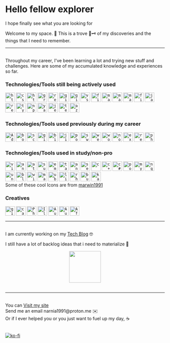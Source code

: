 # Hello fellow explorer

I hope finally see what you are looking for

Welcome to my space. 🏡
This is a trove 🧰🗝️ of my discoveries and the things that I need to remember. 

<hr />
<br />
Throughout my career, I've been learning a lot and trying new stuff and challenges. Here are some of my accumulated knowledge and experiences so far. 

### Technologies/Tools still being actively used
<code><a href="https://developer.mozilla.org/en-US/docs/Glossary/HTML5" rel="noopener noreferrer" target="_blank" title="HTML/HTML5"><img height="30" src="https://user-images.githubusercontent.com/25181517/192158954-f88b5814-d510-4564-b285-dff7d6400dad.png" alt="html5"/></a></code>
<code><a href="https://www.w3schools.com/css/" rel="noopener noreferrer" target="_blank" title="CSS"><img height="30" src="https://user-images.githubusercontent.com/25181517/183898674-75a4a1b1-f960-4ea9-abcb-637170a00a75.png" alt="css"/></a></code>
<code><a href="https://developer.mozilla.org/en-US/docs/Web/HTTP" rel="noopener noreferrer" target="_blank" title="HTTP/HTTPS"><img height="30" src="https://user-images.githubusercontent.com/25181517/192107854-765620d7-f909-4953-a6da-36e1ef69eea6.png" alt="http"/></a></code>
<code><a href="https://graphql.org/" rel="noopener noreferrer" target="_blank" title="GraphQL"><img height="30" src="https://user-images.githubusercontent.com/25181517/192107856-aa92c8b1-b615-47c3-9141-ed0d29a90239.png" alt="graphql"/></a></code>
<code><a href="https://restfulapi.net/" rel="noopener noreferrer" target="_blank" title="REST API"><img height="30" src="https://user-images.githubusercontent.com/25181517/192107858-fe19f043-c502-4009-8c47-476fc89718ad.png" alt="rest"/></a></code>
<code><a href="https://git-scm.com/" rel="noopener noreferrer" target="_blank" title="Git"><img height="30" src="https://user-images.githubusercontent.com/25181517/192108372-f71d70ac-7ae6-4c0d-8395-51d8870c2ef0.png" alt="git"/></a></code>
<code><a href="https://github.com/" rel="noopener noreferrer" target="_blank" title="Github"><img height="30" src="https://user-images.githubusercontent.com/25181517/192108374-8da61ba1-99ec-41d7-80b8-fb2f7c0a4948.png" alt="github"/></a></code>
<code><a href="https://code.visualstudio.com/" rel="noopener noreferrer" target="_blank" title="VSCode"><img height="30" src="https://user-images.githubusercontent.com/25181517/192108891-d86b6220-e232-423a-bf5f-90903e6887c3.png" alt="vscode"/></a></code>
<code><a href="https://www.figma.com/" rel="noopener noreferrer" target="_blank" title="Figma"><img height="30" src="https://user-images.githubusercontent.com/25181517/189715289-df3ee512-6eca-463f-a0f4-c10d94a06b2f.png" alt="figma"></a></code>
<code><a href="https://m3.material.io/" rel="noopener noreferrer" target="_blank" title="Material Design"><img height="30" src="https://user-images.githubusercontent.com/25181517/189716058-71f74b6f-5936-40b5-92e3-00381e35ccb9.png" alt="material design"/></a></code>
<code><a href="https://mui.com/" rel="noopener noreferrer" target="_blank" title="Material UI"><img height="30" src="https://user-images.githubusercontent.com/25181517/189716630-fe6c084c-6c66-43af-aa49-64c8aea4a5c2.png" alt="material ui"/></a></code>
<code><a href="https://materializecss.com/" rel="noopener noreferrer" target="_blank" title="Materialize CSS"><img height="30" src="https://materializecss.com/res/materialize.svg" alt="materializecss"/></a></code>
<code><a href="https://firebase.google.com/" rel="noopener noreferrer" target="_blank" title="Firebase"><img height="30" src="https://user-images.githubusercontent.com/25181517/189716855-2c69ca7a-5149-4647-936d-780610911353.png" alt="firebase"/></a></code>
<code><a href="https://www.javascript.com/" rel="noopener noreferrer" target="_blank" title="Javascript"><img height="30" src="https://user-images.githubusercontent.com/25181517/117447155-6a868a00-af3d-11eb-9cfe-245df15c9f3f.png" alt="javascript"/></a></code>
<code><a href="https://react.dev/" rel="noopener noreferrer" target="_blank" title="ReactJS"><img height="30" src="https://user-images.githubusercontent.com/25181517/183897015-94a058a6-b86e-4e42-a37f-bf92061753e5.png" alt="react"/></a></code>
<code><a href="https://www.typescriptlang.org/" rel="noopener noreferrer" target="_blank" title="Typescript"><img height="30" src="https://user-images.githubusercontent.com/25181517/183890598-19a0ac2d-e88a-4005-a8df-1ee36782fde1.png" alt="typescript"/></a></code>
<code><a href="https://www.npmjs.com/" rel="noopener noreferrer" target="_blank" title=""><img height="30" src="https://user-images.githubusercontent.com/25181517/121401671-49102800-c959-11eb-9f6f-74d49a5e1774.png" alt="npm"/></a></code>
<code><a href="https://yarnpkg.com/" rel="noopener noreferrer" target="_blank" title=""><img height="30" src="https://user-images.githubusercontent.com/25181517/183049794-a3dfaddd-22ee-4ffe-b0b4-549ccd4879f9.png" alt="yarn"/></a></code>
<code><a href="https://jestjs.io/" rel="noopener noreferrer" target="_blank" title="Jest"><img height="30" src="https://user-images.githubusercontent.com/25181517/187955005-f4ca6f1a-e727-497b-b81b-93fb9726268e.png" alt="jest"/></a></code>
<code><a href="https://testing-library.com" rel="noopener noreferrer" target="_blank" title="Testing Library"><img height="30" src="https://testing-library.com/img/octopus-64x64.png" alt="testing library"/></a></code>
<code><a href="https://azure.microsoft.com/en-us" rel="noopener noreferrer" target="_blank" title="Azure"><img height="30" src="https://swimburger.net/media/fbqnp2ie/azure.svg" alt="azure"/></a></code>

### Technologies/Tools used previously during my career
<code><a href="https://helpx.adobe.com/support/xd.html" rel="noopener noreferrer" target="_blank" title="Adobe XD"><img height="30" src="https://helpx.adobe.com/content/dam/help/mnemonics/xd_app_RGB_2017.svg" alt="Adobe Xd"/></a></code>
<code><a href="https://getbootstrap.com/" rel="noopener noreferrer" target="_blank" title="Bootstrap"><img height="30" src="https://user-images.githubusercontent.com/25181517/183898054-b3d693d4-dafb-4808-a509-bab54cf5de34.png" alt="bootstrap"/></a></code>
<code><a href="https://sass-lang.com/" rel="noopener noreferrer" target="_blank" title="SCSS"><img height="30" src="https://user-images.githubusercontent.com/25181517/192158956-48192682-23d5-4bfc-9dfb-6511ade346bc.png" alt="scss"/></a></code>
<code><a href="https://about.gitlab.com/" rel="noopener noreferrer" target="_blank" title="GitLab"><img height="30" src="https://user-images.githubusercontent.com/25181517/192108376-c675d39b-90f6-4073-bde6-5a9291644657.png" alt="gitlab"/></a></code>
<code><a href="https://bitbucket.org/product" rel="noopener noreferrer" target="_blank" title="Bitbucket"><img height="30" src="https://user-images.githubusercontent.com/25181517/192108375-268c35e6-ab26-44b2-88bf-e3121a4e5083.png" alt="bitbucket"/></a></code>
<code><a href="https://www.atlassian.com/software/jira" rel="noopener noreferrer" target="_blank" title="Jira"><img height="30" src="https://user-images.githubusercontent.com/25181517/183912952-83784e94-629d-4c34-a961-ae2ae795b662.png" alt="jira"/></a></code>
<code><a href="https://www.postman.com/" rel="noopener noreferrer" target="_blank" title="Postman"><img height="30" src="https://user-images.githubusercontent.com/25181517/192109061-e138ca71-337c-4019-8d42-4792fdaa7128.png" alt="postman"/></a></code>
<code><a href="https://swagger.io/" rel="noopener noreferrer" target="_blank" title="Swagger"><img height="30" src="https://user-images.githubusercontent.com/25181517/186711335-a3729606-5a78-4496-9a36-06efcc74f800.png" alt="swagger"/></a></code>
<code><a href="https://webpack.js.org/" rel="noopener noreferrer" target="_blank" title="Webpack"><img height="30" src="https://user-images.githubusercontent.com/25181517/187955008-981340e6-b4cc-441b-80cf-7a5e94d29e7e.png" alt="webpack"/></a></code>
<code><a href="https://wordpress.com/" rel="noopener noreferrer" target="_blank" title="Wordpress"><img height="30" src="https://user-images.githubusercontent.com/25181517/192158957-b1256181-356c-46a3-beb9-487af08a6266.png" alt="wordpress"/></a></code>
<code><a href="https://nodejs.org/en" rel="noopener noreferrer" target="_blank" title="NodeJS"><img height="30" src="https://user-images.githubusercontent.com/25181517/183568594-85e280a7-0d7e-4d1a-9028-c8c2209e073c.png" alt="nodejs"/></a></code>
<code><a href="https://expressjs.com/" rel="noopener noreferrer" target="_blank" title="Express"><img height="30" src="https://user-images.githubusercontent.com/25181517/183859966-a3462d8d-1bc7-4880-b353-e2cbed900ed6.png" alt="express"/></a></code>
<code><a href="https://redux.js.org/" rel="noopener noreferrer" target="_blank" title="Redux"><img height="30" src="https://user-images.githubusercontent.com/25181517/187896150-cc1dcb12-d490-445c-8e4d-1275cd2388d6.png" alt="redux"/></a></code>
<code><a href="https://www.php.net/" rel="noopener noreferrer" target="_blank" title="PHP"><img height="30" src="https://user-images.githubusercontent.com/25181517/183570228-6a040b9f-3ddf-47a2-a201-743121dac664.png" alt="php"/></a></code>
<br/>

### Technologies/Tools used in study/non-pro
<code><a href="https://www.vim.org/" rel="noopener noreferrer" target="_blank" title="Vim"><img height="30" src="https://user-images.githubusercontent.com/25181517/192108889-232b3431-a585-4b36-a62d-9078bd3641d9.png" alt="vim"/></a></code>
<code><a href="https://developer.android.com/studio" rel="noopener noreferrer" target="_blank" title="Android/Android Studio"><img height="30" src="https://user-images.githubusercontent.com/25181517/192108895-20dc3343-43e3-4a54-a90e-13a4abbc57b9.png" alt="android studio"/></a></code>
<code><a href="https://github.com/atom/atom" rel="noopener noreferrer" target="_blank" title="Atom(sunsetted)"><img height="30" src="https://user-images.githubusercontent.com/25181517/190887571-ddd87d6e-77f8-41e7-b755-9b6d68e4fab7.png" alt="atom"/></a></code>
<code><a href="https://www.sublimetext.com/" rel="noopener noreferrer" target="_blank" title="Sublime Text"><img height="30" src="https://user-images.githubusercontent.com/25181517/190887576-6653f877-8439-4521-82f3-403086ead892.png" alt="sublime text"/></a></code>
<code><a href="https://emotion.sh/docs/introduction" rel="noopener noreferrer" target="_blank" title="Emotion"><img height="30" src="https://emotion.sh/logo-48x48.png" alt="emotion"/></a></code>
<code><a href="https://tailwindcss.com/" rel="noopener noreferrer" target="_blank" title="Tailwind"><img height="30" src="https://user-images.githubusercontent.com/25181517/202896760-337261ed-ee92-4979-84c4-d4b829c7355d.png" alt="tailwind"/></a></code>
<code><a href="https://ant.design/" rel="noopener noreferrer" target="_blank" title="Ant Design"><img height="30" src="https://user-images.githubusercontent.com/25181517/190887795-99cb0921-e57f-430b-a111-e165deedaa36.png" alt="ant design"/></a></code>
<code><a href="https://semantic-ui.com/" rel="noopener noreferrer" target="_blank" title="Semantic UI"><img height="30" src="https://semantic-ui.com/images/logo.png" alt="semantic"/></a></code>
<code><a href="https://www.w3schools.com/c/c_intro.php" rel="noopener noreferrer" target="_blank" title="C lang"><img height="30" src="https://user-images.githubusercontent.com/25181517/192106070-46255bcf-65e6-4c6b-a296-bf8d0d8fb2a7.png" alt="c"/></a></code>
<code><a href="https://www.w3schools.com/cpp/cpp_intro.asp" rel="noopener noreferrer" target="_blank" title="C++"><img height="30" src="https://user-images.githubusercontent.com/25181517/192106073-90fffafe-3562-4ff9-a37e-c77a2da0ff58.png" alt="c++"/></a></code>
<code><a href="https://learn.microsoft.com/en-us/dotnet/csharp/" rel="noopener noreferrer" target="_blank" title="C#"><img height="30" src="https://user-images.githubusercontent.com/25181517/121405384-444d7300-c95d-11eb-959f-913020d3bf90.png" alt="c#"/></a></code>
<code><a href="https://www.postgresql.org/" rel="noopener noreferrer" target="_blank" title="PostgresQL"><img height="30" src="https://user-images.githubusercontent.com/25181517/117208740-bfb78400-adf5-11eb-97bb-09072b6bedfc.png" alt="postgresql"/></a></code>
<code><a href="https://www.mysql.com/" rel="noopener noreferrer" target="_blank" title="MySQL"><img height="30" src="https://user-images.githubusercontent.com/25181517/183896128-ec99105a-ec1a-4d85-b08b-1aa1620b2046.png" alt="mysql"/></a></code>
<code><a href="https://www.nginx.com/" rel="noopener noreferrer" target="_blank" title="Nginx"><img height="30" src="https://user-images.githubusercontent.com/25181517/183345125-9a7cd2e6-6ad6-436f-8490-44c903bef84c.png" alt="nginx"/></a></code>
<code><a href="https://unity.com/" rel="noopener noreferrer" target="_blank" title="Unity"><img height="30" src="https://user-images.githubusercontent.com/25181517/193427941-9437dbbe-376f-40dc-9573-0ef5c02a26a7.png" alt="unity"/></a></code>
<code><a href="https://www.blender.org/" rel="noopener noreferrer" target="_blank" title="Blender3d"><img height="30" src="https://download.blender.org/branding/community/blender_community_badge_white.png" alt="blender"/></a></code>
<code><a href="https://www.microsoft.com/en-us/windows?r=1" rel="noopener noreferrer" target="_blank" title="Windows OS"><img height="30" src="https://user-images.githubusercontent.com/25181517/186884150-05e9ff6d-340e-4802-9533-2c3f02363ee3.png" alt="windows"/></a></code>
<code><a href="https://www.apple.com/macos" rel="noopener noreferrer" target="_blank" title="Mac OS"><img height="30" src="https://user-images.githubusercontent.com/25181517/186884152-ae609cca-8cf1-4175-8d60-1ce1fa078ca2.png" alt="macOS"/></a></code>
<code><a href="https://ubuntu.com/" rel="noopener noreferrer" target="_blank" title="Ubuntu"><img height="30" src="https://user-images.githubusercontent.com/25181517/186884153-99edc188-e4aa-4c84-91b0-e2df260ebc33.png" alt="ubuntu"/></a></code>
<code><a href="https://www.linux.org/" rel="noopener noreferrer" target="_blank" title="Linux"><img height="30" src="https://upload.wikimedia.org/wikipedia/commons/3/35/Tux.svg" alt="linux"/></a></code>
<code><a href="https://www.redhat.com/en/technologies/linux-platforms/enterprise-linux" rel="noopener noreferrer" target="_blank" title="Red Hat Linux"><img height="30" src="https://upload.wikimedia.org/wikipedia/commons/d/d8/Red_Hat_logo.svg" alt="rhel"/></a></code>
<code><a href="https://portswigger.net/burp" rel="noopener noreferrer" target="_blank" title="Burpsuite"><img height="30" src="https://miro.medium.com/v2/resize:fit:720/format:webp/1*KMYIE0A-u-DhaMm9N2ImlA.png" alt="burp"/></a></code>
<code><a href="https://www.kali.org/" rel="noopener noreferrer" target="_blank" title="Kali Linux"><img height="30" src="https://www.kali.org/images/kali-dragon-icon.svg" alt="kali"/></a></code>
<br/>Some of these cool Icons are from [marwin1991](https://github.com/marwin1991/profile-technology-icons)

### Creatives
<code><a href="https://www.gimp.org/" rel="noopener noreferrer" target="_blank" title="GIMP"><img height="30" src="https://www.gimp.org/images/wilbericon.svg" alt="gimp"/></a></code>
<code><a href="https://www.canva.com/" rel="noopener noreferrer" target="_blank" title="Canva"><img height="30" src="https://static.canva.com/static/images/apple-touch-120x120-1.png" alt="canva"/></a></code>
<code><a href="https://www.adobe.com/products/photoshop.html" rel="noopener noreferrer" target="_blank" title="Photoshop"><img height="30" src="https://1000logos.net/wp-content/uploads/2023/04/Photoshop-logo.png" alt="Photoshop"/></a></code>
<code><a href="https://www.adobe.com/products/illustrator.html/" rel="noopener noreferrer" target="_blank" title="Illustrator"><img height="30" src="https://upload.wikimedia.org/wikipedia/commons/f/fb/Adobe_Illustrator_CC_icon.svg" alt="Illustrator"/></a></code>
<code><a href="https://www.audacityteam.org/" rel="noopener noreferrer" target="_blank" title="Audacity"><img height="30" src="https://www.audacityteam.org/wp-content/themes/wp_audacity/img/logo.png" alt="Audacity"/></a></code>
<code><a href="https://www.adobe.com/products/audition.html" rel="noopener noreferrer" target="_blank" title="Audition"><img height="30" src="https://www.adobe.com/content/dam/shared/images/product-icons/svg/audition.svg" alt="Audition"/></a></code>
<code><a href="https://www.adobe.com/products/aftereffects.html" rel="noopener noreferrer" target="_blank" title="After Effects"><img height="30" src="https://www.adobe.com/content/dam/cc/us/en/products/ccoverview/ae_cc_app_RGB.svg" alt="After Effects"/></a></code>

<hr />
<br />
I am currently working on my  <a href="https://narnia1991.github.io/tech-blog" target="_blank" rel="noreferrer noopener">Tech Blog</a> 🤓

I still have a lot of backlog ideas that i need to materialize 🤣


<div id="header" align="center">
  <img src="https://giphy.com/embed/4CwETznFt02P6wF8ez" width="100"/>
</div>
<br />

<hr />
<br />
You can <a href="https://narnia1991.github.io" target="_blank" rel="noreferrer noopener">Visit my site</a>
<br />
Send me an email narnia1991@proton.me ✉️
<br />
Or if I ever helped you or you just want to fuel up my day, ☕
<br />
<br />

[![ko-fi](https://ko-fi.com/img/githubbutton_sm.svg)](https://ko-fi.com/V7V4M1YMF)



<!--
**narnia1991/narnia1991** is a ✨ _special_ ✨ repository because its `README.md` (this file) appears on your GitHub profile.

Here are some ideas to get you started:

- 🔭 I’m currently working on ...
- 🌱 I’m currently learning ...
- 👯 I’m looking to collaborate on ...
- 🤔 I’m looking for help with ...
- 💬 Ask me about ...
- 📫 How to reach me: ...
- 😄 Pronouns: ...
- ⚡ Fun fact: ...
-->
